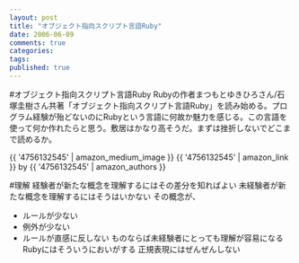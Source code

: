 ```yaml
---
layout: post
title: "オブジェクト指向スクリプト言語Ruby"
date: 2006-06-09
comments: true
categories:
tags:
published: true
---
```


#オブジェクト指向スクリプト言語Ruby
Rubyの作者まつもとゆきひろさん/石塚圭樹さん共著「オブジェクト指向スクリプト言語Ruby」を読み始める。プログラム経験が殆どないのにRubyという言語に何故か魅力を感じる。この言語を使って何か作れたらと思う。敷居はかなり高そうだ。まずは挫折しないでどこまで読めるか。

{{ '4756132545' | amazon_medium_image }}
{{ '4756132545' | amazon_link }} by {{ '4756132545' | amazon_authors }}

#理解
経験者が新たな概念を理解するにはその差分を知ればよい
未経験者が新たな概念を理解するにはそうはいかない
その概念が、
- ルールが少ない
- 例外が少ない
- ルールが直感に反しない
ものならば未経験者にとっても理解が容易になる
Rubyにはそういうにおいがする
正規表現にはぜんぜんしない
